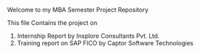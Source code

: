 Welcome to my MBA Semester Project Repository

This file Contains the project on 

1. Internship Report by Insplore Consultants Pvt. Ltd.
2. Training report on SAP FICO by Captor Software Technologies
